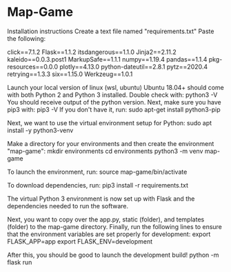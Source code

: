 # Map-Game

Installation instructions
Create a text file named "requirements.txt"
Paste the following:

click==7.1.2
Flask==1.1.2
itsdangerous==1.1.0
Jinja2==2.11.2
kaleido==0.0.3.post1
MarkupSafe==1.1.1
numpy==1.19.4
pandas==1.1.4
pkg-resources==0.0.0
plotly==4.13.0
python-dateutil==2.8.1
pytz==2020.4
retrying==1.3.3
six==1.15.0
Werkzeug==1.0.1

Launch your local version of linux (wsl, ubuntu)
Ubuntu 18.04+ should come with both Python 2 and Python 3 installed. Double check with:
python3 -V
You should receive output of the python version.
Next, make sure you have pip3 with:
pip3 -V
If you don't have it, run:
sudo apt-get install python3-pip

Next, we want to use the virtual environment setup for Python:
sudo apt install -y python3-venv

Make a directory for your environments and then create the environment "map-game":
mkdir environments
cd environments
python3 -m venv map-game

To launch the environment, run:
source map-game/bin/activate

To download dependencies, run:
pip3 install -r requirements.txt

The virtual Python 3 environment is now set up with Flask and the dependencies needed to run the software.

Next, you want to copy over the app.py, static (folder), and templates (folder) to the map-game directory.
Finally, run the following lines to ensure that the environment variables are set properly for development:
export FLASK_APP=app
export FLASK_ENV=development

After this, you should be good to launch the development build!
python -m flask run








